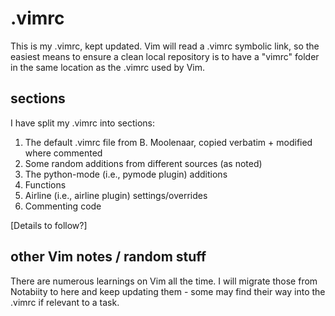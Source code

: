 # .vimrc
This is my .vimrc, kept updated. Vim will read a .vimrc symbolic link, so the easiest means to ensure a clean local repository is to have a "vimrc" folder in the same location as the .vimrc used by Vim.

## sections
I have split my .vimrc into sections:
1. The default .vimrc file from B. Moolenaar, copied verbatim + modified where commented
2. Some random additions from different sources (as noted)
3. The python-mode (i.e., pymode plugin) additions
4. Functions
5. Airline (i.e., airline plugin) settings/overrides
6. Commenting code

[Details to follow?]

## other Vim notes / random stuff
There are numerous learnings on Vim all the time. I will migrate those from Notabiity to here and keep updating them - some may find their way into the .vimrc if relevant to a task. 
